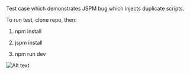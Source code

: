 Test case which demonstrates JSPM bug which injects duplicate scripts.

To run test, clone repo, then:

1) npm install

2) jspm install

3) npm run dev

![Alt text](http://i.imgur.com/fCwJgUP.png "Optional title")